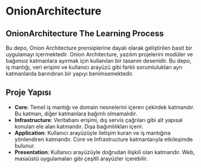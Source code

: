 # OnionArchitecture

## OnionArchitecture The Learning Process
Bu depo, Onion Architecture prensiplerine dayalı olarak geliştirilen basit bir uygulamayı içermektedir. Onion Architecture, yazılım projelerini modüler ve bağımsız katmanlara ayırmak için kullanılan bir tasarım desenidir. Bu depo, iş mantığı, veri erişimi ve kullanıcı arayüzü gibi farklı sorumlulukları ayrı katmanlarda barındıran bir yapıyı benimsemektedir.

## Proje Yapısı
- **Core**: Temel iş mantığı ve domain nesnelerini içeren çekirdek katmandır. Bu katman, diğer katmanlara bağımlı olmamalıdır.
- **Infrastructure**: Veritabanı erişimi, dış servis çağrıları gibi alt yapısal konuları ele alan katmandır. Dışa bağımlılıkları içerir.
- **Application**: Kullanıcı arayüzüyle iletişim kuran ve iş mantığına yönlendiren katmandır. Core ve Infrastructure katmanlarıyla etkileşimde bulunur.
- **Presentation**: Kullanıcı arayüzüyle doğrudan ilişkili olan katmandır. Web, masaüstü uygulamaları gibi çeşitli arayüzler içerebilir.


